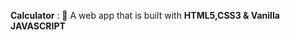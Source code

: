 **Calculator** : :jack_o_lantern:
A web app that is built with **HTML5,CSS3 & Vanilla JAVASCRIPT**  
